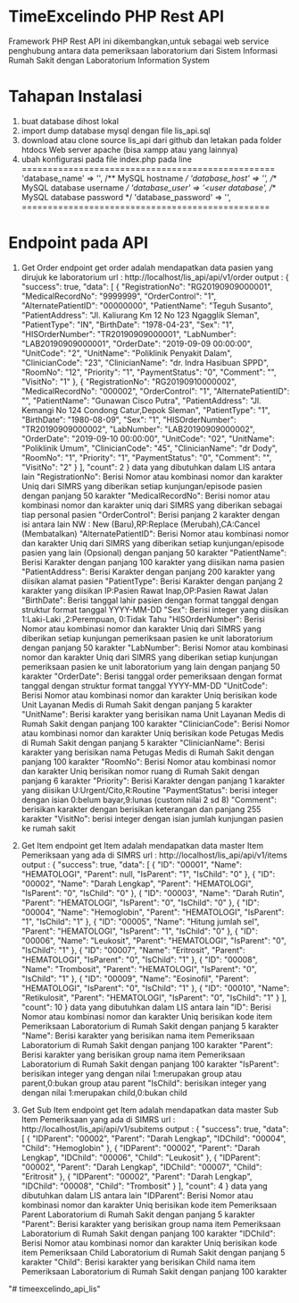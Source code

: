 # TimeExcelindo PHP Rest API
Framework PHP Rest API ini dikembangkan,untuk sebagai web service penghubung antara data pemeriksaan laboratorium dari Sistem Informasi Rumah Sakit dengan Laboratorium Information System

# Tahapan Instalasi
1. buat database dihost lokal
2. import dump database mysql dengan file lis_api.sql
3. download atau clone source lis_api dari github dan letakan pada folder htdocs Web server apache (bisa xampp atau yang lainnya)
3. ubah konfigurasi pada file index.php pada line
=================================================
'database_name' => '<nama database>',
	/** MySQL hostname */
	'database_host' => '<nama host>',
	/** MySQL database username */
	'database_user' => '<user database',
	/** MySQL database password */ 
	'database_password' => '<password user database>',
================================================

# Endpoint pada API
1. Get Order
   endpoint get order adalah mendapatkan data pasien yang dirujuk ke laboratorium
   url : http://localhost/lis_api/api/v1/order
   output :
        {
            "success": true,
            "data": [
                {
                    "RegistrationNo": "RG20190909000001",
                    "MedicalRecordNo": "9999999",
                    "OrderControl": "1",
                    "AlternatePatientID": "00000000",
                    "PatientName": "Teguh Susanto",
                    "PatientAddress": "Jl. Kaliurang Km 12 No 123 Ngagglik Sleman",
                    "PatientType": "IN",
                    "BirthDate": "1978-04-23",
                    "Sex": "1",
                    "HISOrderNumber": "TR20190909000001",
                    "LabNumber": "LAB20190909000001",
                    "OrderDate": "2019-09-09 00:00:00",
                    "UnitCode": "2",
                    "UnitName": "Poliklinik Penyakit Dalam",
                    "ClinicianCode": "23",
                    "ClinicianName": "dr. Indra Hasibuan SPPD",
                    "RoomNo": "12",
                    "Priority": "1",
                    "PaymentStatus": "0",
                    "Comment": "",
                    "VisitNo": "1"
                },
                {
                    "RegistrationNo": "RG20190910000002",
                    "MedicalRecordNo": "000002",
                    "OrderControl": "1",
                    "AlternatePatientID": "",
                    "PatientName": "Gunawan Cisco Putra",
                    "PatientAddress": "Jl. Kemangi No 124 Condong Catur,Depok Sleman",
                    "PatientType": "1",
                    "BirthDate": "1980-08-09",
                    "Sex": "1",
                    "HISOrderNumber": "TR20190909000002",
                    "LabNumber": "LAB20190909000002",
                    "OrderDate": "2019-09-10 00:00:00",
                    "UnitCode": "02",
                    "UnitName": "Poliklinik Umum",
                    "ClinicianCode": "45",
                    "ClinicianName": "dr Dody",
                    "RoomNo": "1",
                    "Priority": "1",
                    "PaymentStatus": "0",
                    "Comment": "",
                    "VisitNo": "2"
                }
            ],
            "count": 2
        }
    data yang dibutuhkan dalam LIS antara lain
                    "RegistrationNo": Berisi Nomor atau kombinasi nomor dan karakter Uniq dari SIMRS yang diberikan setiap kunjungan/episode pasien dengan panjang 50 karakter
                    "MedicalRecordNo": Berisi nomor atau kombinasi nomor dan karakter uniq dari SIMRS yang diberikan sebagai tiap personal pasien
                    "OrderControl": Berisi panjang 2 karakter dengan isi antara lain NW : New (Baru),RP:Replace (Merubah),CA:Cancel (Membatalkan)
                    "AlternatePatientID": Berisi Nomor atau kombinasi nomor dan karakter Uniq dari SIMRS yang diberikan setiap kunjungan/episode pasien yang lain (Opsional) dengan panjang 50 karakter
                    "PatientName": Berisi Karakter dengan panjang 100 karakter yang diisikan nama pasien
                    "PatientAddress": Berisi Karakter dengan panjang 200 karakter yang diisikan alamat pasien
                    "PatientType": Berisi Karakter dengan panjang 2 karakter yang diisikan IP:Pasien Rawat Inap,OP:Pasien Rawat Jalan	
                    "BirthDate": Berisi tanggal lahir pasien dengan format tanggal dengan struktur format tanggal YYYY-MM-DD
                    "Sex": Berisi integer yang diisikan 1:Laki-Laki ,2:Perempuan, 0:Tidak Tahu
                    "HISOrderNumber": Berisi Nomor atau kombinasi nomor dan karakter Uniq dari SIMRS yang diberikan setiap kunjungan pemeriksaan pasien ke unit laboratorium dengan panjang 50 karakter
                    "LabNumber": Berisi Nomor atau kombinasi nomor dan karakter Uniq dari SIMRS yang diberikan setiap kunjungan pemeriksaan pasien ke unit laboratorium yang lain dengan panjang 50 karakter
                    "OrderDate": Berisi tanggal order pemeriksaan dengan format tanggal dengan struktur format tanggal YYYY-MM-DD
                    "UnitCode": Berisi Nomor atau kombinasi nomor dan karakter Uniq berisikan kode Unit Layanan Medis di Rumah Sakit dengan panjang 5 karakter
                    "UnitName": Berisi karakter yang berisikan nama Unit Layanan Medis di Rumah Sakit dengan panjang 100 karakter
                    "ClinicianCode": Berisi Nomor atau kombinasi nomor dan karakter Uniq berisikan kode Petugas Medis di Rumah Sakit dengan panjang 5 karakter
                    "ClinicianName": Berisi karakter yang berisikan nama Petugas Medis di Rumah Sakit dengan panjang 100 karakter
                    "RoomNo": Berisi Nomor atau kombinasi nomor dan karakter Uniq berisikan nomor ruang di Rumah Sakit dengan panjang 6 karakter
                    "Priority": Berisi Karakter dengan panjang 1 karakter yang diisikan U:Urgent/Cito,R:Routine
                    "PaymentStatus": berisi integer dengan isian 0:belum bayar,9:lunas (custom nilai 2 sd 8)
                    "Comment": berisikan karakter dengan berisikan keterangan dan panjang 255 karakter
                    "VisitNo": berisi integer dengan isian jumlah kunjungan pasien ke rumah sakit

2. Get Item
   endpoint get Item adalah mendapatkan data master Item Pemeriksaan yang ada di SIMRS
   url : http://localhost/lis_api/api/v1/items
   output :
        {
            "success": true,
            "data": [
                {
                    "ID": "00001",
                    "Name": "HEMATOLOGI",
                    "Parent": null,
                    "IsParent": "1",
                    "IsChild": "0"
                },
                {
                    "ID": "00002",
                    "Name": "Darah Lengkap",
                    "Parent": "HEMATOLOGI",
                    "IsParent": "0",
                    "IsChild": "0"
                },
                {
                    "ID": "00003",
                    "Name": "Darah Rutin",
                    "Parent": "HEMATOLOGI",
                    "IsParent": "0",
                    "IsChild": "0"
                },
                {
                    "ID": "00004",
                    "Name": "Hemoglobin",
                    "Parent": "HEMATOLOGI",
                    "IsParent": "1",
                    "IsChild": "1"
                },
                {
                    "ID": "00005",
                    "Name": "Hitung jumlah sel",
                    "Parent": "HEMATOLOGI",
                    "IsParent": "1",
                    "IsChild": "0"
                },
                {
                    "ID": "00006",
                    "Name": "Leukosit",
                    "Parent": "HEMATOLOGI",
                    "IsParent": "0",
                    "IsChild": "1"
                },
                {
                    "ID": "00007",
                    "Name": "Eritrosit",
                    "Parent": "HEMATOLOGI",
                    "IsParent": "0",
                    "IsChild": "1"
                },
                {
                    "ID": "00008",
                    "Name": "Trombosit",
                    "Parent": "HEMATOLOGI",
                    "IsParent": "0",
                    "IsChild": "1"
                },
                {
                    "ID": "00009",
                    "Name": "Eosinofil",
                    "Parent": "HEMATOLOGI",
                    "IsParent": "0",
                    "IsChild": "1"
                },
                {
                    "ID": "00010",
                    "Name": "Retikulosit",
                    "Parent": "HEMATOLOGI",
                    "IsParent": "0",
                    "IsChild": "1"
                }
            ],
            "count": 10
        }
    data yang dibutuhkan dalam LIS antara lain
                   "ID": Berisi Nomor atau kombinasi nomor dan karakter Uniq berisikan kode item Pemeriksaan Laboratorium di Rumah Sakit dengan panjang 5 karakter
                    "Name": Berisi karakter yang berisikan nama item Pemeriksaan Laboratorium di Rumah Sakit dengan panjang 100 karakter
                    "Parent": Berisi karakter yang berisikan group nama item Pemeriksaan Laboratorium di Rumah Sakit dengan panjang 100 karakter
                    "IsParent": berisikan integer yang dengan nilai 1:merupakan group atau parent,0:bukan group atau parent
                    "IsChild": berisikan integer yang dengan nilai 1:merupakan child,0:bukan child


3. Get Sub Item
   endpoint get Item adalah mendapatkan data master Sub Item Pemeriksaan yang ada di SIMRS
   url : http://localhost/lis_api/api/v1/subitems
   output :
        {
            "success": true,
            "data": [
                {
                    "IDParent": "00002",
                    "Parent": "Darah Lengkap",
                    "IDChild": "00004",
                    "Child": "Hemoglobin"
                },
                {
                    "IDParent": "00002",
                    "Parent": "Darah Lengkap",
                    "IDChild": "00006",
                    "Child": "Leukosit"
                },
                {
                    "IDParent": "00002",
                    "Parent": "Darah Lengkap",
                    "IDChild": "00007",
                    "Child": "Eritrosit"
                },
                {
                    "IDParent": "00002",
                    "Parent": "Darah Lengkap",
                    "IDChild": "00008",
                    "Child": "Trombosit"
                }
            ],
            "count": 4
        }
    data yang dibutuhkan dalam LIS antara lain
                   "IDParent": Berisi Nomor atau kombinasi nomor dan karakter Uniq berisikan kode item Pemeriksaan Parent Laboratorium di Rumah Sakit dengan panjang 5 karakter
                    "Parent": Berisi karakter yang berisikan group nama item Pemeriksaan Laboratorium di Rumah Sakit dengan panjang 100 karakter
                    "IDChild": Berisi Nomor atau kombinasi nomor dan karakter Uniq berisikan kode item Pemeriksaan Child Laboratorium di Rumah Sakit dengan panjang 5 karakter
                    "Child": Berisi karakter yang berisikan Child nama item Pemeriksaan Laboratorium di Rumah Sakit dengan panjang 100 karakter






"# timeexcelindo_api_lis" 
